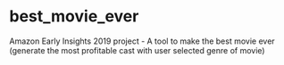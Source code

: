 # best_movie_ever
Amazon Early Insights 2019 project - A tool to make the best movie ever (generate the most profitable cast with user selected genre of movie)
